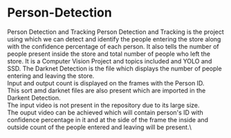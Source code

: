 # Person-Detection
Person Detection and Tracking
Person Detection and Tracking is the project using which we can detect and identify the people entering the store along with the confidence percentage of each person. It also tells the number of people present inside the store and total number of people who left the store. 
It is a Computer Vision Project and topics included and YOLO and SSD.
The Darknet Detection is the file which displays the number of people entering and leaving the store.\
Input and output count is displayed on the frames with the Person ID.\
This sort amd darknet files are also present which are imported in the Darkent Detection.\
The input video is not present  in the repository due to its large size.\
The ouput video can be achieved which will contain person's ID with confidence percentage in it and at the side of the frame the inside and outside count of the people entered and leaving will be present.\

